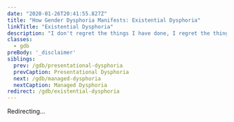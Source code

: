 ```yaml
---
date: "2020-01-26T20:41:55.827Z"
title: "How Gender Dysphoria Manifests: Existential Dysphoria"
linkTitle: "Existential Dysphoria"
description: "I don't regret the things I have done, I regret the things I didn't do when I had the chance."
classes:
  - gdb
preBody: '_disclaimer'
siblings:
  prev: /gdb/presentational-dysphoria
  prevCaption: Presentational Dysphoria
  next: /gdb/managed-dysphoria
  nextCaption: Managed Dysphoria
redirect: /gdb/existential-dysphoria
---
```


Redirecting...
